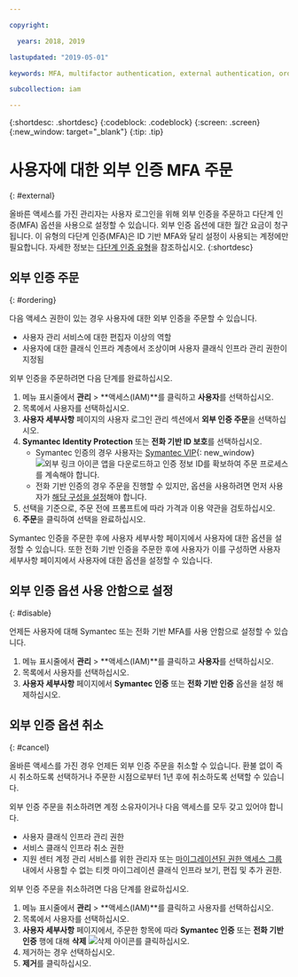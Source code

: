 ```yaml
---

copyright:

  years: 2018, 2019

lastupdated: "2019-05-01"

keywords: MFA, multifactor authentication, external authentication, order authentication, Symantec, phone-based authentication, cancel authentication order

subcollection: iam

---
```


{:shortdesc: .shortdesc}
{:codeblock: .codeblock}
{:screen: .screen}
{:new_window: target="_blank"}
{:tip: .tip}

# 사용자에 대한 외부 인증 MFA 주문
{: #external}

올바른 액세스를 가진 관리자는 사용자 로그인을 위해 외부 인증을 주문하고 다단계 인증(MFA) 옵션을 사용으로 설정할 수 있습니다. 외부 인증 옵션에 대한 월간 요금이 청구됩니다. 이 유형의 다단계 인증(MFA)은 ID 기반 MFA와 달리 설정이 사용되는 계정에만 필요합니다. 자세한 정보는 [다단계 인증 유형](/docs/iam?topic=iam-types#types)을 참조하십시오.
{:shortdesc}

## 외부 인증 주문
{: #ordering}

다음 액세스 권한이 있는 경우 사용자에 대한 외부 인증을 주문할 수 있습니다.

* 사용자 관리 서비스에 대한 편집자 이상의 역할
* 사용자에 대한 클래식 인프라 계층에서 조상이며 사용자 클래식 인프라 관리 권한이 지정됨

외부 인증을 주문하려면 다음 단계를 완료하십시오.

1. 메뉴 표시줄에서 **관리** &gt; **액세스(IAM)**를 클릭하고 **사용자**를 선택하십시오.
2. 목록에서 사용자를 선택하십시오.
3. **사용자 세부사항** 페이지의 사용자 로그인 관리 섹션에서 **외부 인증 주문**을 선택하십시오.
4. **Symantec Identity Protection** 또는 **전화 기반 ID 보호**를 선택하십시오.
    * Symantec 인증의 경우 사용자는 [Symantec VIP](https://vip.symantec.com/){: new_window} ![외부 링크 아이콘](../icons/launch-glyph.svg) 앱을 다운로드하고 인증 정보 ID를 확보하여 주문 프로세스를 계속해야 합니다.
    * 전화 기반 인증의 경우 주문을 진행할 수 있지만, 옵션을 사용하려면 먼저 사용자가 [해당 구성을 설정](/docs/account?topic=account-third-party-MFA#setting-up-phone-based-authentication)해야 합니다.
5. 선택을 기준으로, 주문 전에 프롬프트에 따라 가격과 이용 약관을 검토하십시오.
6. **주문**을 클릭하여 선택을 완료하십시오.

Symantec 인증을 주문한 후에 사용자 세부사항 페이지에서 사용자에 대한 옵션을 설정할 수 있습니다. 또한 전화 기반 인증을 주문한 후에 사용자가 이를 구성하면 사용자 세부사항 페이지에서 사용자에 대한 옵션을 설정할 수 있습니다.

## 외부 인증 옵션 사용 안함으로 설정
{: #disable}

언제든 사용자에 대해 Symantec 또는 전화 기반 MFA를 사용 안함으로 설정할 수 있습니다.

1. 메뉴 표시줄에서 **관리** &gt; **액세스(IAM)**를 클릭하고 **사용자**를 선택하십시오.
2. 목록에서 사용자를 선택하십시오.
3. **사용자 세부사항** 페이지에서 **Symantec 인증** 또는 **전화 기반 인증** 옵션을 설정 해제하십시오.

## 외부 인증 옵션 취소
{: #cancel}

올바른 액세스를 가진 경우 언제든 외부 인증 주문을 취소할 수 있습니다. 환불 없이 즉시 취소하도록 선택하거나 주문한 시점으로부터 1년 후에 취소하도록 선택할 수 있습니다.

외부 인증 주문을 취소하려면 계정 소유자이거나 다음 액세스를 모두 갖고 있어야 합니다.

* 사용자 클래식 인프라 관리 권한
* 서비스 클래식 인프라 취소 권한
* 지원 센터 계정 관리 서비스를 위한 관리자 또는 [마이그레이션된 권한 액세스 그룹](/docs/iam?topic=iam-predefined#predefined) 내에서 사용할 수 없는 티켓 마이그레이션 클래식 인프라 보기, 편집 및 추가 권한.

외부 인증 주문을 취소하려면 다음 단계를 완료하십시오.

1. 메뉴 표시줄에서 **관리** &gt; **액세스(IAM)**를 클릭하고 사용자를 선택하십시오.
2. 목록에서 사용자를 선택하십시오.
3. **사용자 세부사항** 페이지에서, 주문한 항목에 따라 **Symantec 인증** 또는 **전화 기반 인증** 행에 대해 **삭제** ![삭제 아이콘](../icons/icon_trash.svg)를 클릭하십시오.
4. 제거하는 경우 선택하십시오.
5. **제거**를 클릭하십시오.
